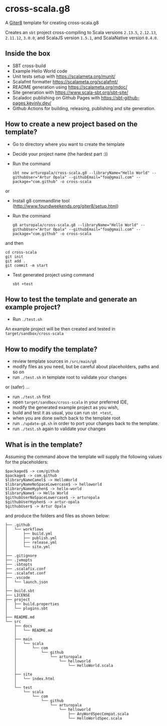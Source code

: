 cross-scala.g8
===

A [Giter8](http://www.foundweekends.org/giter8/) template for creating cross-scala.g8

Creates an `sbt` project cross-compiling to Scala versions `2.13.5`, `2.12.13`, `2.11.12`, `3.0.0`, 
and ScalaJS version `1.5.1`, and ScalaNative version `0.4.0`.

Inside the box
---

 - SBT cross-build
 - Example Hello World code
 - Unit tests setup with <https://scalameta.org/munit/>
 - Scalafmt formatter <https://scalameta.org/scalafmt/>
 - README generation using  <https://scalameta.org/mdoc/>
 - Site generation with <https://www.scala-sbt.org/sbt-site/>
 - Scaladoc publishing on Github Pages with <https://sbt-github-pages.kevinly.dev/>
 - Github Actions for building, releasing, publishing and site generation.



How to create a new project based on the template?
---

* Go to directory where you want to create the template
* Decide your project name (the hardest part :))
* Run the command

    `sbt new arturopala/cross-scala.g8 --libraryName="Hello World" --githubUser="Artur Opala" --githubEmail="foo@gmail.com" --package="com.github" -o cross-scala`

or    

* Install g8 commandline tool (http://www.foundweekends.org/giter8/setup.html)
* Run the command

    `g8 arturopala/cross-scala.g8 --libraryName="Hello World" --githubUser="Artur Opala" --githubEmail="foo@gmail.com" --package="com.github" -o cross-scala`
    
and then
    
    cd cross-scala
    git init
	git add .
	git commit -m start
  
* Test generated project using command 

    `sbt +test`
    

How to test the template and generate an example project?
---

* Run `./test.sh` 

An example project will be then created and tested in `target/sandbox/cross-scala`

How to modify the template?
---

 * review template sources in `/src/main/g8`
 * modify files as you need, but be careful about placeholders, paths and so on
 * run `./test.sh` in template root to validate your changes
 
or (safer) ...

* run `./test.sh` first
* open `target/sandbox/cross-scala` in your preferred IDE, 
* modify the generated example project as you wish, 
* build and test it as usual, you can run `sbt +test`,
* when you are done switch back to the template root
* run `./update-g8.sh` in order to port your changes back to the template.
* run `./test.sh` again to validate your changes

What is in the template?
--

Assuming the command above 
the template will supply the following values for the placeholders:

    $packaged$ -> com/github
	$package$ -> com.github
	$libraryNameCamel$ -> HelloWorld
	$libraryNameNoSpaceLowercase$ -> helloworld
	$libraryNameHyphen$ -> hello-world
	$libraryName$ -> Hello World
	$githubUserNoSpaceLowercase$ -> arturopala
	$githubUserHyphen$ -> artur-opala
	$githubUser$ -> Artur Opala

and produce the folders and files as shown below:

    ├── .github
	│   └── workflows
	│       ├── build.yml
	│       ├── publish.yml
	│       ├── release.yml
	│       └── site.yml
	│
	├── .gitignore
	├── .jvmopts
	├── .sbtopts
	├── .scalafix.conf
	├── .scalafmt.conf
	├── .vscode
	│   └── launch.json
	│
	├── build.sbt
	├── LICENSE
	├── project
	│   ├── build.properties
	│   └── plugins.sbt
	│
	├── README.md
	└── src
	    ├── docs
	    │   └── README.md
	    │
	    ├── main
	    │   └── scala
	    │       └── com
	    │           └── github
	    │               └── arturopala
	    │                   └── helloworld
	    │                       └── HelloWorld.scala
	    │
	    ├── site
	    │   └── index.html
	    │
	    └── test
	        └── scala
	            └── com
	                └── github
	                    └── arturopala
	                        └── helloworld
	                            ├── AnyWordSpecCompat.scala
	                            └── HelloWorldSpec.scala